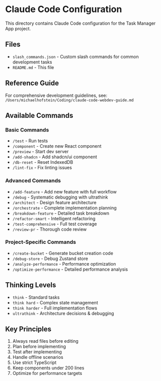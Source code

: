 # Claude Code Configuration

This directory contains Claude Code configuration for the Task Manager App project.

## Files

- `slash_commands.json` - Custom slash commands for common development tasks
- `README.md` - This file

## Reference Guide

For comprehensive development guidelines, see: `/Users/michaelhofstein/Coding/claude-code-webdev-guide.md`

## Available Commands

### Basic Commands
- `/test` - Run tests
- `/component` - Create new React component
- `/preview` - Start dev server
- `/add-shadcn` - Add shadcn/ui component
- `/db-reset` - Reset IndexedDB
- `/lint-fix` - Fix linting issues

### Advanced Commands
- `/add-feature` - Add new feature with full workflow
- `/debug` - Systematic debugging with ultrathink
- `/architect` - Design feature architecture
- `/orchestrate` - Complete implementation planning
- `/breakdown-feature` - Detailed task breakdown
- `/refactor-smart` - Intelligent refactoring
- `/test-comprehensive` - Full test coverage
- `/review-pr` - Thorough code review

### Project-Specific Commands
- `/create-bucket` - Generate bucket creation code
- `/debug-store` - Debug Zustand store
- `/analyze-performance` - Performance optimization
- `/optimize-performance` - Detailed performance analysis

## Thinking Levels
- `think` - Standard tasks
- `think hard` - Complex state management
- `think harder` - Full implementation flows
- `ultrathink` - Architecture decisions & debugging

## Key Principles
1. Always read files before editing
2. Plan before implementing
3. Test after implementing
4. Handle offline scenarios
5. Use strict TypeScript
6. Keep components under 200 lines
7. Optimize for performance targets